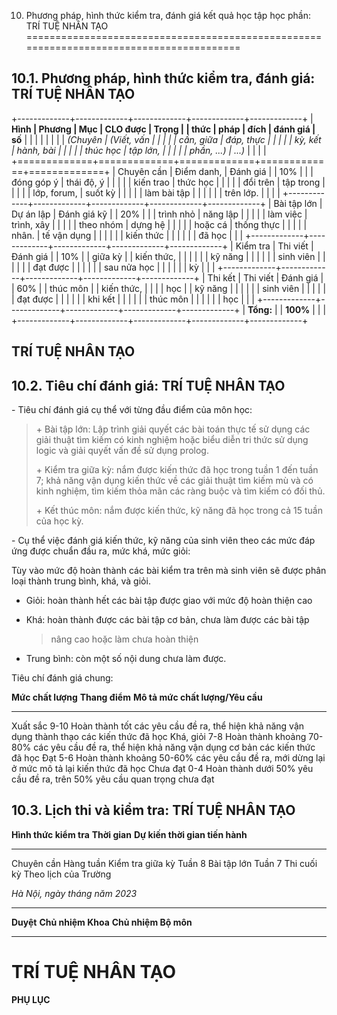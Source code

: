 10. Phương pháp, hình thức kiểm tra, đánh giá kết quả học tập học phần: TRÍ TUỆ NHÂN TẠO
========================================================================================

10.1. Phương pháp, hình thức kiểm tra, đánh giá: TRÍ TUỆ NHÂN TẠO
-----------------------------------------------------------------

+-------------+-------------+-------------+-------------+-------------+
| **Hình      | **Phương    | **Mục       | **CLO được  | **Trọng     |
| thức**      | pháp**      | đích**      | đánh giá**  | số**        |
|             |             |             |             |             |
| *(Chuyên    | *(Viết, vấn |             |             |             |
| cần, giữa   | đáp, thực   |             |             |             |
| kỳ, kết     | hành, bài   |             |             |             |
| thúc học    | tập lớn,    |             |             |             |
| phần, ...)* | ...)*       |             |             |             |
+=============+=============+=============+=============+=============+
| Chuyên cần  | Điểm danh,  | Đánh giá    |             | 10%         |
|             | đóng góp ý  | thái độ, ý  |             |             |
|             | kiến trao   | thức học    |             |             |
|             | đổi trên    | tập trong   |             |             |
|             | lớp, forum, | suốt kỳ     |             |             |
|             | làm bài tập |             |             |             |
|             | trên lớp.   |             |             |             |
+-------------+-------------+-------------+-------------+-------------+
| Bài tập lớn | Dự án lập   | Đánh giá kỹ |             | 20%         |
|             | trình nhỏ   | năng lập    |             |             |
|             | làm việc    | trình, xây  |             |             |
|             | theo nhóm   | dựng hệ     |             |             |
|             | hoặc cá     | thống thực  |             |             |
|             | nhân.       | tế vận dụng |             |             |
|             |             | kiến thức   |             |             |
|             |             | đã học      |             |             |
+-------------+-------------+-------------+-------------+-------------+
| Kiểm tra    | Thi viết    | Đánh giá    |             | 10%         |
| giữa kỳ     |             | kiến thức,  |             |             |
|             |             | kỹ năng     |             |             |
|             |             | sinh viên   |             |             |
|             |             | đạt được    |             |             |
|             |             | sau nửa học |             |             |
|             |             | kỳ          |             |             |
+-------------+-------------+-------------+-------------+-------------+
| Thi kết     | Thi viết    | Đánh giá    |             | 60%         |
| thúc môn    |             | kiến thức,  |             |             |
| học         |             | kỹ năng     |             |             |
|             |             | sinh viên   |             |             |
|             |             | đạt được    |             |             |
|             |             | khi kết     |             |             |
|             |             | thúc môn    |             |             |
|             |             | học         |             |             |
+-------------+-------------+-------------+-------------+-------------+
| **Tổng:**   |             | **100%**    |             |             |
+-------------+-------------+-------------+-------------+-------------+

 TRÍ TUỆ NHÂN TẠO
----------------

10.2. Tiêu chí đánh giá: TRÍ TUỆ NHÂN TẠO
-----------------------------------------

\- Tiêu chí đánh giá cụ thể với từng đầu điểm của môn học:

> \+ Bài tập lớn: Lập trình giải quyết các bài toán thực tế sử dụng các
> giải thuật tìm kiếm có kinh nghiệm hoặc biểu diễn tri thức sử dụng
> logic và giải quyết vấn đề sử dụng prolog.
>
> \+ Kiểm tra giữa kỳ: nắm được kiến thức đã học trong tuần 1 đến tuần
> 7; khả năng vận dụng kiến thức về các giải thuật tìm kiếm mù và có
> kinh nghiệm, tìm kiếm thỏa mãn các ràng buộc và tìm kiếm có đối thủ.
>
> \+ Kết thúc môn: nắm được kiến thức, kỹ năng đã học trong cả 15 tuần
> của học kỳ.

\- Cụ thể việc đánh giá kiến thức, kỹ năng của sinh viên theo các mức
đáp ứng được chuẩn đầu ra, mức khá, mức giỏi:

Tùy vào mức độ hoàn thành các bài kiểm tra trên mà sinh viên sẽ được
phân loại thành trung bình, khá, và giỏi.

-   Giỏi: hoàn thành hết các bài tập được giao với mức độ hoàn thiện cao

-   Khá: hoàn thành được các bài tập cơ bản, chưa làm được các bài tập
    > nâng cao hoặc làm chưa hoàn thiện

-   Trung bình: còn một số nội dung chưa làm được.

Tiêu chí đánh giá chung:

  **Mức chất lượng**   **Thang điểm**   **Mô tả mức chất lượng/Yêu cầu**
  -------------------- ---------------- ----------------------------------------------------------------------------------------------------
  Xuất sắc             9-10             Hoàn thành tốt các yêu cầu đề ra, thể hiện khả năng vận dụng thành thạo các kiến thức đã học
  Khá, giỏi            7-8              Hoàn thành khoảng 70-80% các yêu cầu đề ra, thể hiện khả năng vận dụng cơ bản các kiến thức đã học
  Đạt                  5-6              Hoàn thành khoảng 50-60% các yêu cầu đề ra, mới dừng lại ở mức mô tả lại kiến thức đã học
  Chưa đạt             0-4              Hoàn thành dưới 50% yêu cầu đề ra, trên 50% yêu cầu quan trọng chưa đạt

10.3. Lịch thi và kiểm tra: TRÍ TUỆ NHÂN TẠO
--------------------------------------------

  **Hình thức kiểm tra**   **Thời gian**   **Dự kiến thời gian tiến hành**
  ------------------------ --------------- ---------------------------------
  Chuyên cần                               Hàng tuần
  Kiểm tra giữa kỳ                         Tuần 8
  Bài tập lớn                              Tuần 7
  Thi cuối kỳ                              Theo lịch của Trường

*Hà Nội, ngày tháng năm 2023*

  ----------- -------------------- ----------------------
  **Duyệt**   **Chủ nhiệm Khoa**   **Chủ nhiệm Bộ môn**
  ----------- -------------------- ----------------------

 TRÍ TUỆ NHÂN TẠO
================

**PHỤ LỤC**
